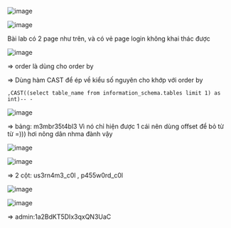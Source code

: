 ![image](https://github.com/user-attachments/assets/a09d95ab-d530-4c00-80ae-87cb6a1c9a46)

![image](https://github.com/user-attachments/assets/96c60e9c-1dc2-4d42-aa85-9920fbbd8f7f)

Bài lab có 2 page như trên, và có vẻ page login không khai thác được

![image](https://github.com/user-attachments/assets/18838295-2fec-476e-bd5e-7dfe6e581491)

=> order là dùng cho order by

=> Dùng hàm CAST để ép về kiểu số nguyên cho khớp với order by
```
,CAST((select table_name from information_schema.tables limit 1) as int)-- -
```
![image](https://github.com/user-attachments/assets/3b4a37de-3f9a-4b0e-bbe6-11adcf0977b5)

=> bảng: m3mbr35t4bl3
Vì nó chỉ hiện được 1 cái nên dùng offset để bỏ từ từ =))) hơi nông dân nhma đành vậy

![image](https://github.com/user-attachments/assets/44233e3b-cb3c-499b-b13e-fc819f1ece37)

![image](https://github.com/user-attachments/assets/2c37cd3a-9586-4d7c-a2c0-4d3dc80ac089)

=> 2 cột: us3rn4m3_c0l , p455w0rd_c0l

![image](https://github.com/user-attachments/assets/5cddd5cd-4a5a-4f45-98a1-a1a22f6bf0ee)

![image](https://github.com/user-attachments/assets/dea86a9d-b4ea-4922-9c60-8451298280de)

=> admin:1a2BdKT5DIx3qxQN3UaC
